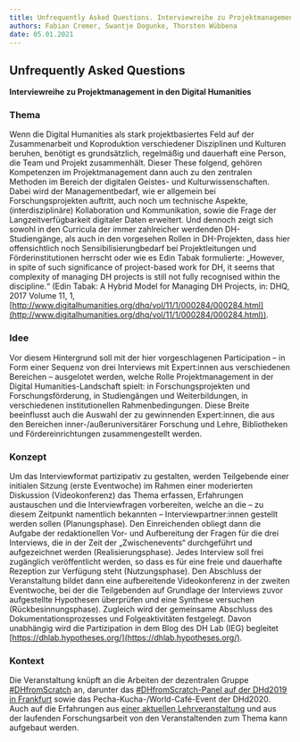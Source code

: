 ```yaml
---
title: Unfrequently Asked Questions. Interviewreihe zu Projektmanagement in den Digital Humanities
authors: Fabian Cremer, Swantje Dogunke, Thorsten Wübbena
date: 05.01.2021
---
```


## Unfrequently Asked Questions
**Interviewreihe zu Projektmanagement in den Digital Humanities**

### Thema
Wenn die Digital Humanities als stark projektbasiertes Feld auf der Zusammenarbeit und Koproduktion verschiedener Disziplinen und Kulturen beruhen, benötigt es grundsätzlich, regelmäßig und dauerhaft eine Person, die Team und Projekt zusammenhält. Dieser These folgend, gehören Kompetenzen im Projektmanagement dann auch zu den zentralen Methoden im Bereich der digitalen Geistes- und Kulturwissenschaften. Dabei wird der Managementbedarf, wie er allgemein bei Forschungsprojekten auftritt, auch noch um technische Aspekte, (interdisziplinäre) Kollaboration und Kommunikation, sowie die Frage der Langzeitverfügbarkeit digitaler Daten erweitert. Und dennoch zeigt sich sowohl in den Curricula der immer zahlreicher werdenden DH-Studiengänge, als auch in den vorgesehen Rollen in DH-Projekten, dass hier offensichtlich noch Sensibilisierungbedarf bei Projektleitungen und Förderinstitutionen herrscht oder wie es Edin Tabak formulierte: „However, in spite of such significance of project-based work for DH, it seems that complexity of managing DH projects is still not fully recognised within the discipline.“ (Edin Tabak: A Hybrid Model for Managing DH Projects, in: DHQ, 2017 Volume 11, 1, [http://www.digitalhumanities.org/dhq/vol/11/1/000284/000284.html](http://www.digitalhumanities.org/dhq/vol/11/1/000284/000284.html)).

### Idee
Vor diesem Hintergrund soll mit der hier vorgeschlagenen Participation – in Form einer Sequenz von drei Interviews mit Expert:innen aus verschiedenen Bereichen – ausgelotet werden, welche Rolle Projektmanagement in der Digital Humanities-Landschaft spielt: in Forschungsprojekten und Forschungsförderung, in Studiengängen und Weiterbildungen, in verschiedenen institutionellen Rahmenbedingungen. Diese Breite beeinflusst auch die Auswahl der zu gewinnenden Expert:innen, die aus den Bereichen inner-/außeruniversitärer Forschung und Lehre, Bibliotheken und Fördereinrichtungen zusammengestellt werden. 

### Konzept
Um das Interviewformat partizipativ zu gestalten, werden Teilgebende einer initialen Sitzung (erste Eventwoche) im Rahmen einer moderierten Diskussion (Videokonferenz) das Thema erfassen, Erfahrungen austauschen und die Interviewfragen vorbereiten, welche an die – zu diesem Zeitpunkt namentlich bekannten –  Interviewpartner:innen gestellt werden sollen (Planungsphase). Den Einreichenden obliegt dann die Aufgabe der redaktionellen Vor- und Aufbereitung der Fragen für die drei Interviews, die in der Zeit der „Zwischenevents“ durchgeführt und aufgezeichnet werden (Realisierungsphase). Jedes Interview soll frei zugänglich veröffentlicht werden, so dass es für eine freie und dauerhafte Rezeption zur Verfügung steht (Nutzungsphase). Den Abschluss der Veranstaltung bildet dann eine aufbereitende Videokonferenz in der zweiten Eventwoche, bei der die Teilgebenden auf Grundlage der Interviews zuvor aufgestellte Hypothesen überprüfen und eine Synthese versuchen (Rückbesinnungsphase). Zugleich wird der gemeinsame Abschluss des Dokumentationsprozesses und Folgeaktivitäten festgelegt. Davon unabhängig wird die Partizipation in dem Blog des DH Lab (IEG) begleitet [https://dhlab.hypotheses.org/](https://dhlab.hypotheses.org/).

### Kontext
Die Veranstaltung knüpft an die Arbeiten  der dezentralen Gruppe [#DHfromScratch](https://mobile.twitter.com/search?q=%23DHfromScratch&src=typed_query) an, darunter das [#DHfromScratch-Panel auf der DHd2019 in Frankfurt](https://dhd-blog.org/?p=11804) sowie das Pecha-Kucha-/World-Café-Event der DHd2020.  Auch auf die Erfahrungen aus [einer aktuellen Lehrveranstaltung](https://dhlab.hypotheses.org/?p=1543) und aus der laufenden Forschungsarbeit von den Veranstaltenden zum Thema kann aufgebaut werden. 

